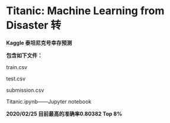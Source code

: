 # Titanic: Machine Learning from Disaster   转

**Kaggle 泰坦尼克号幸存预测**

**包含如下文件：**

train.csv

test.csv

submission.csv

Titanic.ipynb——Jupyter notebook

**2020/02/25 目前最高的准确率0.80382 Top 8%**
